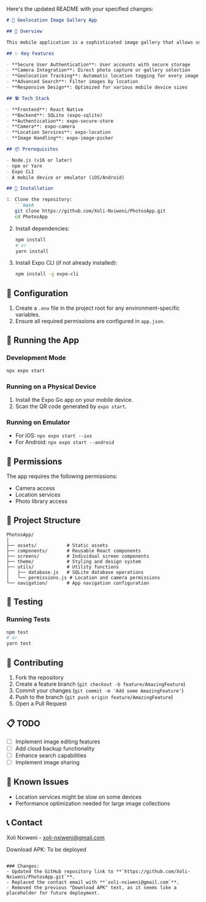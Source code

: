 Here's the updated README with your specified changes:

```markdown
# 📸 Geolocation Image Gallery App

## 🌟 Overview

This mobile application is a sophisticated image gallery that allows users to capture, store, and explore images with geolocation tracking. Built with React Native and Expo, the app provides a seamless experience for documenting and organizing visual memories with precise location information.

## ✨ Key Features

- **Secure User Authentication**: User accounts with secure storage
- **Camera Integration**: Direct photo capture or gallery selection
- **Geolocation Tracking**: Automatic location tagging for every image
- **Advanced Search**: Filter images by location
- **Responsive Design**: Optimized for various mobile device sizes

## 🛠 Tech Stack

- **Frontend**: React Native
- **Backend**: SQLite (expo-sqlite)
- **Authentication**: expo-secure-store
- **Camera**: expo-camera
- **Location Services**: expo-location
- **Image Handling**: expo-image-picker

## 📦 Prerequisites

- Node.js (v16 or later)
- npm or Yarn
- Expo CLI
- A mobile device or emulator (iOS/Android)

## 🚀 Installation

1. Clone the repository:
   ```bash
   git clone https://github.com/Xoli-Nxiweni/PhotosApp.git
   cd PhotosApp
   ```

2. Install dependencies:
   ```bash
   npm install
   # or
   yarn install
   ```

3. Install Expo CLI (if not already installed):
   ```bash
   npm install -g expo-cli
   ```

## 🔧 Configuration

1. Create a `.env` file in the project root for any environment-specific variables.
2. Ensure all required permissions are configured in `app.json`.

## 🏃 Running the App

### Development Mode
```bash
npx expo start
```

### Running on a Physical Device
1. Install the Expo Go app on your mobile device.
2. Scan the QR code generated by `expo start`.

### Running on Emulator
- For iOS: `npx expo start --ios`
- For Android: `npx expo start --android`

## 🔐 Permissions

The app requires the following permissions:
- Camera access
- Location services
- Photo library access

## 📂 Project Structure

```
PhotosApp/
│
├── assets/           # Static assets
├── components/       # Reusable React components
├── screens/          # Individual screen components
├── theme/            # Styling and design system
├── utils/            # Utility functions
│   ├── database.js   # SQLite database operations
│   └── permissions.js # Location and camera permissions
└── navigation/       # App navigation configuration
```

## 🧪 Testing

### Running Tests
```bash
npm test
# or
yarn test
```

## 🤝 Contributing

1. Fork the repository
2. Create a feature branch (`git checkout -b feature/AmazingFeature`)
3. Commit your changes (`git commit -m 'Add some AmazingFeature'`)
4. Push to the branch (`git push origin feature/AmazingFeature`)
5. Open a Pull Request

## 📋 TODO

- [ ] Implement image editing features
- [ ] Add cloud backup functionality
- [ ] Enhance search capabilities
- [ ] Implement image sharing

## 🐛 Known Issues

- Location services might be slow on some devices
- Performance optimization needed for large image collections

## 📞 Contact

Xoli Nxiweni - xoli-nxiweni@gmail.com

Download APK: To be deployed
```

### Changes:
- Updated the GitHub repository link to **`https://github.com/Xoli-Nxiweni/PhotosApp.git`**.
- Replaced the contact email with **`xoli-nxiweni@gmail.com`**.
- Removed the previous "Download APK" text, as it seems like a placeholder for future deployment.
